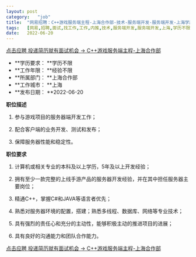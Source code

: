 ```yaml
---
layout:	post
category:	"job"
title:	"网易招聘：C++游戏服务端主程-上海合作部-技术-服务端开发-服务端开发-上海学历不限经验不限"
tags:	[网易,招聘,面试,找工作,工作,内推,技术,服务端开发,服务端开发,上海,学历不限,经验不限]
date:	2022-06-20
---
```


[点击应聘 投递简历就有面试机会 ->  C++游戏服务端主程-上海合作部](http://mobile.bole.netease.com/bole/boleDetail?id=13285&employeeId=346f03c3cda5f04c&key=all)



- **学历要求： **学历不限
- **工作年限： **经验不限
- **所属部门： **上海合作部
- **工作城市： **上海
- **发布日期： **2022-06-20



**职位描述**

1.	参与游戏项目的服务器端开发工作；

2.	配合客户端的业务开发、测试和发布；

3.	保障服务器性能和稳定性。



**职位要求**

1.	计算机或相关专业的本科及以上学历，5年及以上开发经验；

2.	拥有至少一款完整的上线手游产品的服务器开发经验，并在其中担任服务器主要岗位；

3.	精通C++，掌握C#和JAVA等语言者优先； 

4.	熟悉对服务器环境的配置，搭建；熟悉多线程、数据库、网络等专业技术；

5.	具有强烈的责任心和充分的主动性，能够积极主动的推进项目的进展；

6.	具有良好的沟通能力和团队合作能力。



[点击应聘 投递简历就有面试机会 ->  C++游戏服务端主程-上海合作部](http://mobile.bole.netease.com/bole/boleDetail?id=13285&employeeId=346f03c3cda5f04c&key=all)
